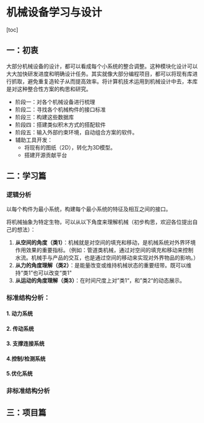 # 机械设备学习与设计

[toc]

## 一：初衷

大部分机械设备的设计，都可以看成每个小系统的整合调整。这种模块化设计可以大大加快研发进度和明确设计任务。其实就像大部分编程项目，都可以将现有库进行抓取，避免重复造轮子从而提高效率。将计算机技术运用到机械设计中去，本库是对这种整合性方案的构思和研究。

- 阶段一：对各个机械设备进行梳理
- 阶段二：寻找各个机械构件的接口标准
- 阶段三：构建这些数据库
- 阶段四：搭建类似积木方式的搭配软件
- 阶段五：输入外部约束环境，自动组合方案的软件。
- 辅助工具开发：
  - 将现有的图纸（2D），转化为3D模型。
  - 搭建开源贡献平台

## 二：学习篇

### 逻辑分析

以每个构件为最小系统，构建每个最小系统的特征及相互之间的接口。

将机械抽象为特定生物，可以从以下角度来理解机械（初步构思，欢迎各位提出自己的想法）：

1. **从空间的角度（类1）**：机械就是对空间的填充和移动，是机械系统对外界环境作用效果的重要指标。（例如：管道类机械，通过对空间的填充和移动来控制水流。机械手与产品的交互，也是通过空间的移动来实现对外界物品的影响。）
2. **从力的角度理解（类2）**：是能量改变或维持机械状态的重要纽带。既可以维持“类1”也可以改变“类1"
3. **从运动的角度理解（类3）**：在时间尺度上对”类1“，和”类2“的动态展示。

### 标准结构分析：

#### 1. 动力系统

#### 2. 传动系统

#### 3. 支撑连接系统

#### 4.控制/检测系统

#### 5.优化系统

### 非标准结构分析

## 三：项目篇




